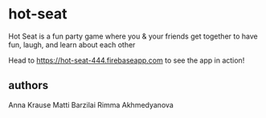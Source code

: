# hot-seat
Hot Seat is a fun party game where you & your friends get together to have fun, laugh, and learn about each other

Head to https://hot-seat-444.firebaseapp.com to see the app in action!

## authors
Anna Krause
Matti Barzilai
Rimma Akhmedyanova
